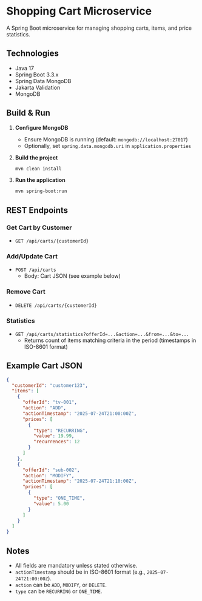 # Shopping Cart Microservice

A Spring Boot microservice for managing shopping carts, items, and price statistics.

## Technologies
- Java 17
- Spring Boot 3.3.x
- Spring Data MongoDB
- Jakarta Validation
- MongoDB

## Build & Run

1. **Configure MongoDB**
   - Ensure MongoDB is running (default: `mongodb://localhost:27017`)
   - Optionally, set `spring.data.mongodb.uri` in `application.properties`

2. **Build the project**
   ```bash
   mvn clean install
   ```

3. **Run the application**
   ```bash
   mvn spring-boot:run
   ```

## REST Endpoints

### Get Cart by Customer
- `GET /api/carts/{customerId}`

### Add/Update Cart
- `POST /api/carts`
  - Body: Cart JSON (see example below)

### Remove Cart
- `DELETE /api/carts/{customerId}`

### Statistics
- `GET /api/carts/statistics?offerId=...&action=...&from=...&to=...`
  - Returns count of items matching criteria in the period (timestamps in ISO-8601 format)

## Example Cart JSON
```json
{
  "customerId": "customer123",
  "items": [
    {
      "offerId": "tv-001",
      "action": "ADD",
      "actionTimestamp": "2025-07-24T21:00:00Z",
      "prices": [
        {
          "type": "RECURRING",
          "value": 19.99,
          "recurrences": 12
        }
      ]
    },
    {
      "offerId": "sub-002",
      "action": "MODIFY",
      "actionTimestamp": "2025-07-24T21:10:00Z",
      "prices": [
        {
          "type": "ONE_TIME",
          "value": 5.00
        }
      ]
    }
  ]
}
```

## Notes
- All fields are mandatory unless stated otherwise.
- `actionTimestamp` should be in ISO-8601 format (e.g., `2025-07-24T21:00:00Z`).
- `action` can be `ADD`, `MODIFY`, or `DELETE`.
- `type` can be `RECURRING` or `ONE_TIME`.
